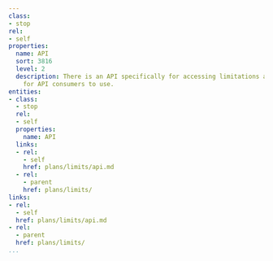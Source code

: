 ```yaml
---
class:
- stop
rel:
- self
properties:
  name: API
  sort: 3816
  level: 2
  description: There is an API specifically for accessing limitations around API resources
    for API consumers to use.
entities:
- class:
  - stop
  rel:
  - self
  properties:
    name: API
  links:
  - rel:
    - self
    href: plans/limits/api.md
  - rel:
    - parent
    href: plans/limits/
links:
- rel:
  - self
  href: plans/limits/api.md
- rel:
  - parent
  href: plans/limits/
...
```

